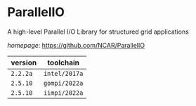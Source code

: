 # ParallelIO

A high-level Parallel I/O Library for structured grid applications

*homepage*: <https://github.com/NCAR/ParallelIO>

version | toolchain
--------|----------
``2.2.2a`` | ``intel/2017a``
``2.5.10`` | ``gompi/2022a``
``2.5.10`` | ``iimpi/2022a``
